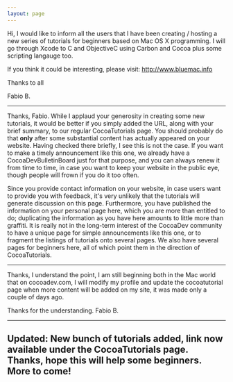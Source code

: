 ```yaml
---
layout: page
---
```




Hi, I would like to inform all the users that I have been creating / hosting a new series of tutorials for beginners based on Mac OS X programming.
I will go through Xcode to C and ObjectiveC using Carbon and Cocoa plus some scripting langauge too.

If you think it could be interesting, please visit: http://www.bluemac.info

Thanks to all

Fabio B.

----

Thanks, Fabio. While I applaud your generosity in creating some new tutorials, it would be better if you simply added the URL, along with your brief summary, to our regular CocoaTutorials page. You should probably do that **only** after some substantial content has actually appeared on your website. Having checked there briefly, I see this is not the case. If you want to make a timely announcement like this one, we already have a CocoaDevBulletinBoard just for that purpose, and you can always renew it from time to time, in case you want to keep your website in the public eye, though people will frown if you do it too often.

Since you provide contact information on your website, in case users want to provide you with feedback, it's very unlikely that the tutorials will generate discussion on this page. Furthermore, you have published the information on your personal page here, which you are more than entitled to do; duplicating the information as you have here amounts to little more than graffiti. It is really not in the long-term interest of the CocoaDev community to have a unique page for simple announcements like this one, or to fragment the listings of tutorials onto several pages. We also have several pages for beginners here, all of which point them in the direction of CocoaTutorials.

----

Thanks, I understand the point, I am still beginning both in the Mac world that on cocoadev.com, I will modify my profile and update the cocoatutorial page when more content will be added on my site, it was made only a couple of days ago.

Thanks for the understanding.
Fabio B.

----
Updated: New bunch of tutorials added, link now available under the CocoaTutorials page. Thanks, hope this will help some beginners. More to come!
----
